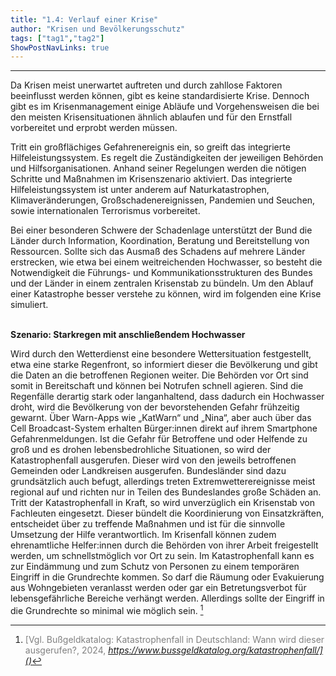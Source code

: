 ```yaml
---
title: "1.4: Verlauf einer Krise"
author: "Krisen und Bevölkerungsschutz"
tags: ["tag1","tag2"]
ShowPostNavLinks: true
---
```

***
Da Krisen meist unerwartet auftreten und durch zahllose Faktoren
beeinflusst werden können, gibt es keine standardisierte Krise.
Dennoch gibt es im Krisenmanagement einige Abläufe und
Vorgehensweisen die bei den meisten Krisensituationen ähnlich
ablaufen und für den Ernstfall vorbereitet und erprobt werden
müssen.

Tritt ein großflächiges Gefahrenereignis ein, so greift das integrierte
Hilfeleistungssystem. Es regelt die Zuständigkeiten der jeweiligen
Behörden und Hilfsorganisationen. Anhand seiner Regelungen
werden die nötigen Schritte und Maßnahmen im Krisenszenario
aktiviert. Das integrierte Hilfeleistungssystem ist unter anderem
auf Naturkatastrophen, Klimaveränderungen, Großschadenereignissen,
Pandemien und Seuchen, sowie internationalen
Terrorismus vorbereitet.

Bei einer besonderen Schwere der Schadenlage unterstützt der
Bund die Länder durch Information, Koordination, Beratung
und Bereitstellung von Ressourcen. Sollte sich das Ausmaß des
Schadens auf mehrere Länder erstrecken, wie etwa bei einem
weitreichenden Hochwasser, so besteht die Notwendigkeit die
Führungs- und Kommunikationsstrukturen des Bundes und
der Länder in einem zentralen Krisenstab zu bündeln. Um den
Ablauf einer Katastrophe besser verstehe zu können, wird im
folgenden eine Krise simuliert.

<br>
<b> Szenario: Starkregen mit anschließendem Hochwasser </b>

Wird durch den Wetterdienst eine besondere Wettersituation
festgestellt, etwa eine starke Regenfront, so informiert dieser
die Bevölkerung und gibt die Daten an die betroffenen Regionen
weiter. Die Behörden vor Ort sind somit in Bereitschaft und
können bei Notrufen schnell agieren. Sind die Regenfälle derartig
stark oder langanhaltend, dass dadurch ein Hochwasser droht,
wird die Bevölkerung von der bevorstehenden Gefahr frühzeitig
gewarnt. Über Warn-Apps wie „KatWarn“ und „Nina“, aber auch
über das Cell Broadcast-System erhalten Bürger:innen direkt
auf ihrem Smartphone Gefahrenmeldungen. Ist die Gefahr für
Betroffene und oder Helfende zu groß und es drohen lebensbedrohliche
Situationen, so wird der Katastrophenfall ausgerufen.
Dieser wird von den jeweils betroffenen Gemeinden oder Landkreisen
ausgerufen. Bundesländer sind dazu grundsätzlich auch
befugt, allerdings treten Extremwetterereignisse meist regional
auf und richten nur in Teilen des Bundeslandes große Schäden
an. Tritt der Katastrophenfall in Kraft, so wird unverzüglich
ein Krisenstab von Fachleuten eingesetzt. Dieser bündelt die
Koordinierung von Einsatzkräften, entscheidet über zu treffende
Maßnahmen und ist für die sinnvolle Umsetzung der Hilfe
verantwortlich. Im Krisenfall können zudem ehrenamtliche
Helfer:innen durch die Behörden von ihrer Arbeit freigestellt
werden, um schnellstmöglich vor Ort zu sein. Im Katastrophenfall
kann es zur Eindämmung und zum Schutz von Personen zu
einem temporären Eingriff in die Grundrechte kommen. So darf
die Räumung oder Evakuierung aus Wohngebieten veranlasst
werden oder gar ein Betretungsverbot für lebensgefährliche
Bereiche verhängt werden. Allerdings sollte der Eingriff in die
Grundrechte so minimal wie möglich sein. [^1]

[^1]: <font color="grey">[Vgl. Bußgeldkatalog: Katastrophenfall in Deutschland: Wann wird dieser ausgerufen?,
2024, <i> <u> https://www.bussgeldkatalog.org/katastrophenfall/]()</font></u></i>
